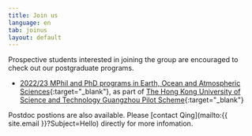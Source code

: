 ```yaml
---
title: Join us
language: en
tab: joinus
layout: default
---
```


Prospective students interested in joining the group are encouraged to check out our postgraduate programs.

- [2022/23 MPhil and PhD programs in Earth, Ocean and Atmospheric Sciences](https://prog-crs.ust.hk/pgprog/2022-23/mphil-phd-eoas){:target="_blank"}, as part of [The Hong Kong University of Science and Technology Guangzhou Pilot Scheme](https://pg.ust.hk/prospective-students/admissions/HKUST-Guangzhou-Pilot-Scheme/GZ-Pilot-Scheme){:target="_blank"}

Postdoc postions are also available. Please [contact Qing](mailto:{{ site.email }}?Subject=Hello) directly for more infomation.
